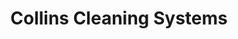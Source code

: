 ---
title: "Collins Cleaning Systems"
url: /belle-fourche/collins-cleaning-systems/
shop: Autoteile
---